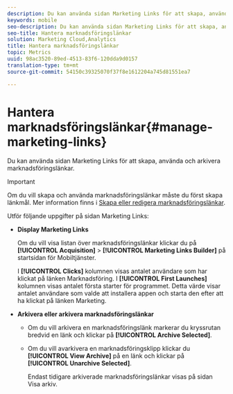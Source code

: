 ```yaml
---
description: Du kan använda sidan Marketing Links för att skapa, använda och arkivera marknadsföringslänkar.
keywords: mobile
seo-description: Du kan använda sidan Marketing Links för att skapa, använda och arkivera marknadsföringslänkar.
seo-title: Hantera marknadsföringslänkar
solution: Marketing Cloud,Analytics
title: Hantera marknadsföringslänkar
topic: Metrics
uuid: 98ac3520-89ed-4513-83f6-120dda9d0157
translation-type: tm+mt
source-git-commit: 54150c39325070f37f8e1612204a745d81551ea7

---
```



# Hantera marknadsföringslänkar{#manage-marketing-links}

Du kan använda sidan Marketing Links för att skapa, använda och arkivera marknadsföringslänkar.

>[!IMPORTANT]
>
>Om du vill skapa och använda marknadsföringslänkar måste du först skapa länkmål. Mer information finns i [Skapa eller redigera marknadsföringslänkar](/help/using/acquisition-main/c-marketing-links-builder/t-create-edit-adobe-links/t-create-edit-adobe-links.md).

Utför följande uppgifter på sidan Marketing Links:

* **Display Marketing Links**

   Om du vill visa listan över marknadsföringslänkar klickar du på **[!UICONTROL Acquisition]** > **[!UICONTROL Marketing Links Builder]** på startsidan för Mobiltjänster.

   I **[!UICONTROL Clicks]** kolumnen visas antalet användare som har klickat på länken Marknadsföring. I **[!UICONTROL First Launches]** kolumnen visas antalet första starter för programmet. Detta värde visar antalet användare som valde att installera appen och starta den efter att ha klickat på länken Marketing.

* **Arkivera eller arkivera marknadsföringslänkar**

   * Om du vill arkivera en marknadsföringslänk markerar du kryssrutan bredvid en länk och klickar på **[!UICONTROL Archive Selected]**.
   * Om du vill avarkivera en marknadsföringsklipp klickar du **[!UICONTROL View Archive]** på en länk och klickar på **[!UICONTROL Unarchive Selected]**.

      Endast tidigare arkiverade marknadsföringslänkar visas på sidan Visa arkiv.

